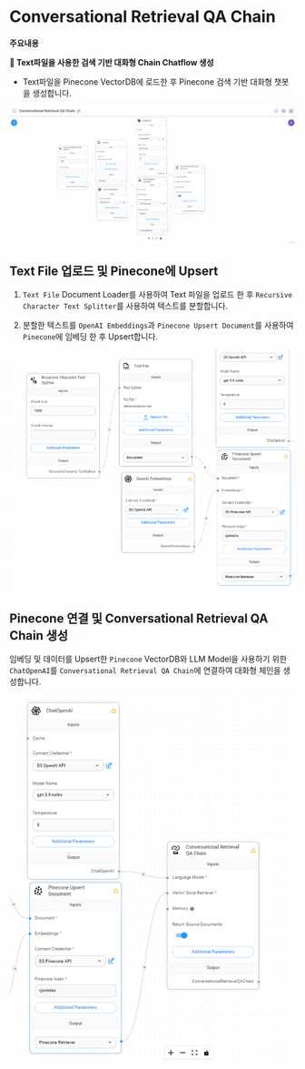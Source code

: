 # Conversational Retrieval QA Chain

**주요내용**

**🤖 Text파일을 사용한 검색 기반 대화형 Chain Chatflow 생성**

- Text파일을 Pinecone VectorDB에 로드한 후 Pinecone 검색 기반 대화형 챗봇을 생성합니다.

<img src="./images/Conversational Retrieval QA Chain/Conversational Retrieval QA Chain.png" alt="API Agent OpenAI">

## Text File 업로드 및 Pinecone에 Upsert

1. `Text File` Document Loader를 사용하여 Text 파일을 업로드 한 후 `Recursive Character Text Splitter`를 사용하여 텍스트를 분할합니다.

2. 분할한 텍스트를 `OpenAI Embeddings`과 `Pinecone Upsert Document`를 사용하여 `Pinecone`에 임베딩 한 후 Upsert합니다.

<img src="./images/Conversational Retrieval QA Chain/TextFIle_Pinecone_upload.png">


## Pinecone 연결 및 Conversational Retrieval QA Chain 생성

임베딩 및 데이터를 Upsert한 `Pinecone` VectorDB와 LLM Model을 사용하기 위한 `ChatOpenAI`를 `Conversational Retrieval QA Chain`에 연결하여 대화형 체인을 생성합니다.

<img src="./images/Conversational Retrieval QA Chain/ChatOpenAI_Pincone_Chain.png">